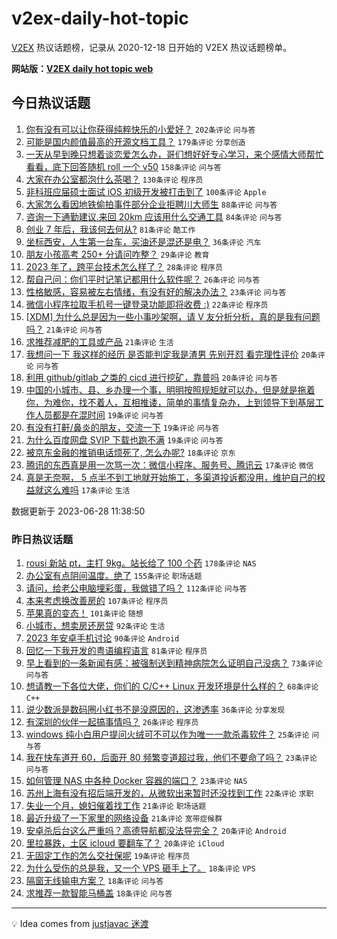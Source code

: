 # v2ex-daily-hot-topic

[V2EX](https://www.v2ex.com/) 热议话题榜，记录从 2020-12-18 日开始的 V2EX 热议话题榜单。

**网站版：[V2EX daily hot topic web](https://boojack.github.io/v2ex-daily-hot-topic-web/)**

## 今日热议话题

<!-- TODAY BEGIN -->

1. [你有没有可以让你获得纯粹快乐的小爱好？](https://www.v2ex.com/t/952283) `202条评论` `问与答`
1. [可能是国内颜值最高的开源文档工具？](https://www.v2ex.com/t/952265) `179条评论` `分享创造`
1. [一天从早到晚只想着谈恋爱怎么办，哥们想好好专心学习，来个感情大师帮忙看看，底下回答随机 roll 一个 v50](https://www.v2ex.com/t/952272) `158条评论` `问与答`
1. [大家在办公室都泡什么茶喝？](https://www.v2ex.com/t/952306) `130条评论` `程序员`
1. [非科班应届硕士面试 iOS 初级开发被打击到了](https://www.v2ex.com/t/952264) `100条评论` `Apple`
1. [大家怎么看因地铁偷拍事件部分企业拒聘川大师生](https://www.v2ex.com/t/952311) `88条评论` `问与答`
1. [咨询一下通勤建议.来回 20km 应该用什么交通工具](https://www.v2ex.com/t/952359) `84条评论` `问与答`
1. [创业 7 年后，我该何去何从?](https://www.v2ex.com/t/952251) `81条评论` `酷工作`
1. [​坐标西安，人生第一台车，买油还是混还是电？](https://www.v2ex.com/t/952411) `36条评论` `汽车`
1. [朋友小孩高考 250+ 分请问咋整？](https://www.v2ex.com/t/952409) `29条评论` `教育`
1. [2023 年了，跨平台技术怎么样了？](https://www.v2ex.com/t/952400) `28条评论` `程序员`
1. [帮自己问：你们平时记笔记都用什么软件呢？](https://www.v2ex.com/t/952434) `26条评论` `问与答`
1. [性格敏感，容易被左右情绪，有没有好的解决办法？](https://www.v2ex.com/t/952268) `23条评论` `问与答`
1. [微信小程序拉取手机号一键登录功能即将收费 :)](https://www.v2ex.com/t/952436) `22条评论` `程序员`
1. [[XDM] 为什么总是因为一些小事吵架啊，请 V 友分析分析，真的是我有问题吗？](https://www.v2ex.com/t/952408) `21条评论` `问与答`
1. [求推荐减肥的工具或产品](https://www.v2ex.com/t/952341) `21条评论` `生活`
1. [我想问一下 我这样的经历 是否能判定我是渣男 先别开怼 看完理性评价](https://www.v2ex.com/t/952373) `20条评论` `问与答`
1. [利用 github/gitlab 之类的 cicd 进行挖矿，靠普吗](https://www.v2ex.com/t/952267) `20条评论` `问与答`
1. [中国的小城市、县、乡办理一个事，明明按照规矩就可以办，但是就是拖着你，为难你，找不着人，互相推诿，简单的事情复杂办，上到领导下到基层工作人员都是在混时间](https://www.v2ex.com/t/952416) `19条评论` `问与答`
1. [有没有打鼾/鼻炎的朋友，交流一下](https://www.v2ex.com/t/952275) `19条评论` `问与答`
1. [为什么百度网盘 SVIP 下载也跑不满](https://www.v2ex.com/t/952266) `19条评论` `问与答`
1. [被京东金融的推销电话烦死了, 怎么办呢?](https://www.v2ex.com/t/952394) `18条评论` `京东`
1. [腾讯的东西真是用一次骂一次：微信小程序、服务号、腾讯云](https://www.v2ex.com/t/952334) `17条评论` `微信`
1. [真是无奈啊， 5 点半不到工地就开始施工，多渠道投诉都没用，维护自己的权益就这么难吗](https://www.v2ex.com/t/952274) `17条评论` `生活`

数据更新于 2023-06-28 11:38:50

<!-- TODAY END -->

### 昨日热议话题

<!-- YESTERDAY BEGIN -->

1. [rousi 新站 pt，主打 9kg。站长给了 100 个药](https://www.v2ex.com/t/951968) `178条评论` `NAS`
1. [办公室有点阴间温度。绝了](https://www.v2ex.com/t/952044) `155条评论` `职场话题`
1. [请问，给老公电脑埋彩蛋，我做错了吗？](https://www.v2ex.com/t/952042) `112条评论` `问与答`
1. [本来考虑换改善房的](https://www.v2ex.com/t/951938) `107条评论` `程序员`
1. [苹果真的变态！](https://www.v2ex.com/t/951989) `101条评论` `随想`
1. [小城市，想卖房还房贷](https://www.v2ex.com/t/951967) `92条评论` `生活`
1. [2023 年安卓手机讨论](https://www.v2ex.com/t/952026) `90条评论` `Android`
1. [回忆一下我开发的粤语编程语言](https://www.v2ex.com/t/951971) `81条评论` `程序员`
1. [早上看到的一条新闻有感：被强制送到精神病院怎么证明自己没病？](https://www.v2ex.com/t/951983) `73条评论` `问与答`
1. [想请教一下各位大佬，你们的 C/C++ Linux 开发环境是什么样的？](https://www.v2ex.com/t/951941) `68条评论` `C++`
1. [说少数派是数码圈小红书不是没原因的，这渗透率](https://www.v2ex.com/t/952136) `36条评论` `分享发现`
1. [有深圳的伙伴一起搞事情吗？](https://www.v2ex.com/t/952034) `26条评论` `程序员`
1. [windows 纯小白用户提问火绒可不可以作为唯一一款杀毒软件？](https://www.v2ex.com/t/952022) `25条评论` `问与答`
1. [我在快车道开 60，后面开 80 频繁变道超过我，他们不要命了吗？](https://www.v2ex.com/t/952141) `23条评论` `问与答`
1. [如何管理 NAS 中各种 Docker 容器的端口？](https://www.v2ex.com/t/952054) `23条评论` `NAS`
1. [苏州上海有没有招后端开发的，从微软出来暂时还没找到工作](https://www.v2ex.com/t/952206) `22条评论` `求职`
1. [失业一个月，媳妇催着找工作](https://www.v2ex.com/t/952179) `21条评论` `职场话题`
1. [最近升级了一下家里的网络设备](https://www.v2ex.com/t/952109) `21条评论` `宽带症候群`
1. [安卓杀后台这么严重吗？高德导航都没法导完全？](https://www.v2ex.com/t/952213) `20条评论` `Android`
1. [里拉暴跌，土区 icloud 要翻车了？](https://www.v2ex.com/t/951988) `20条评论` `iCloud`
1. [无固定工作的怎么交社保呢](https://www.v2ex.com/t/952154) `19条评论` `程序员`
1. [为什么受伤的总是我，又一个 VPS 砸手上了。](https://www.v2ex.com/t/952164) `18条评论` `VPS`
1. [隔窗无线输电方案？](https://www.v2ex.com/t/952105) `18条评论` `问与答`
1. [求推荐一款智能马桶盖](https://www.v2ex.com/t/951961) `18条评论` `问与答`

<!-- YESTERDAY END -->

---

💡 Idea comes from [justjavac 迷渡](https://github.com/justjavac/)
